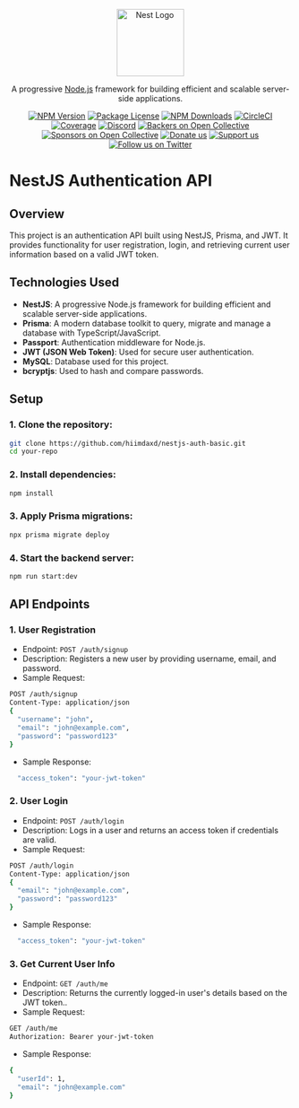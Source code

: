 <p align="center">
  <a href="http://nestjs.com/" target="blank"><img src="https://nestjs.com/img/logo-small.svg" width="120" alt="Nest Logo" /></a>
</p>

[circleci-image]: https://img.shields.io/circleci/build/github/nestjs/nest/master?token=abc123def456
[circleci-url]: https://circleci.com/gh/nestjs/nest

  <p align="center">A progressive <a href="http://nodejs.org" target="_blank">Node.js</a> framework for building efficient and scalable server-side applications.</p>
    <p align="center">
<a href="https://www.npmjs.com/~nestjscore" target="_blank"><img src="https://img.shields.io/npm/v/@nestjs/core.svg" alt="NPM Version" /></a>
<a href="https://www.npmjs.com/~nestjscore" target="_blank"><img src="https://img.shields.io/npm/l/@nestjs/core.svg" alt="Package License" /></a>
<a href="https://www.npmjs.com/~nestjscore" target="_blank"><img src="https://img.shields.io/npm/dm/@nestjs/common.svg" alt="NPM Downloads" /></a>
<a href="https://circleci.com/gh/nestjs/nest" target="_blank"><img src="https://img.shields.io/circleci/build/github/nestjs/nest/master" alt="CircleCI" /></a>
<a href="https://coveralls.io/github/nestjs/nest?branch=master" target="_blank"><img src="https://coveralls.io/repos/github/nestjs/nest/badge.svg?branch=master#9" alt="Coverage" /></a>
<a href="https://discord.gg/G7Qnnhy" target="_blank"><img src="https://img.shields.io/badge/discord-online-brightgreen.svg" alt="Discord"/></a>
<a href="https://opencollective.com/nest#backer" target="_blank"><img src="https://opencollective.com/nest/backers/badge.svg" alt="Backers on Open Collective" /></a>
<a href="https://opencollective.com/nest#sponsor" target="_blank"><img src="https://opencollective.com/nest/sponsors/badge.svg" alt="Sponsors on Open Collective" /></a>
  <a href="https://paypal.me/kamilmysliwiec" target="_blank"><img src="https://img.shields.io/badge/Donate-PayPal-ff3f59.svg" alt="Donate us"/></a>
    <a href="https://opencollective.com/nest#sponsor"  target="_blank"><img src="https://img.shields.io/badge/Support%20us-Open%20Collective-41B883.svg" alt="Support us"></a>
  <a href="https://twitter.com/nestframework" target="_blank"><img src="https://img.shields.io/twitter/follow/nestframework.svg?style=social&label=Follow" alt="Follow us on Twitter"></a>
</p>
  <!--[![Backers on Open Collective](https://opencollective.com/nest/backers/badge.svg)](https://opencollective.com/nest#backer)
  [![Sponsors on Open Collective](https://opencollective.com/nest/sponsors/badge.svg)](https://opencollective.com/nest#sponsor)-->

# NestJS Authentication API

## Overview

This project is an authentication API built using NestJS, Prisma, and JWT. It provides functionality for user registration, login, and retrieving current user information based on a valid JWT token.

## Technologies Used

- **NestJS**: A progressive Node.js framework for building efficient and scalable server-side applications.
- **Prisma**: A modern database toolkit to query, migrate and manage a database with TypeScript/JavaScript.
- **Passport**: Authentication middleware for Node.js.
- **JWT (JSON Web Token)**: Used for secure user authentication.
- **MySQL**: Database used for this project.
- **bcryptjs**: Used to hash and compare passwords.

## Setup

### 1. Clone the repository:

```bash
git clone https://github.com/hiimdaxd/nestjs-auth-basic.git
cd your-repo
```

### 2. Install dependencies:

```bash
npm install
```

### 3. Apply Prisma migrations:

```bash
npx prisma migrate deploy
```

### 4. Start the backend server:

```bash
npm run start:dev
```

## API Endpoints

### 1. User Registration

- Endpoint: `POST /auth/signup`
- Description: Registers a new user by providing username, email, and password.
- Sample Request:

```bash
POST /auth/signup
Content-Type: application/json
{
  "username": "john",
  "email": "john@example.com",
  "password": "password123"
}
```

- Sample Response:

```bash
  "access_token": "your-jwt-token"
```

### 2. User Login

- Endpoint: `POST /auth/login`
- Description: Logs in a user and returns an access token if credentials are valid.
- Sample Request:

```bash
POST /auth/login
Content-Type: application/json
{
  "email": "john@example.com",
  "password": "password123"
}
```

- Sample Response:

```bash
  "access_token": "your-jwt-token"
```

### 3. Get Current User Info

- Endpoint: `GET /auth/me`
- Description: Returns the currently logged-in user's details based on the JWT token..
- Sample Request:

```bash
GET /auth/me
Authorization: Bearer your-jwt-token
```

- Sample Response:

```bash
{
  "userId": 1,
  "email": "john@example.com"
}
```
